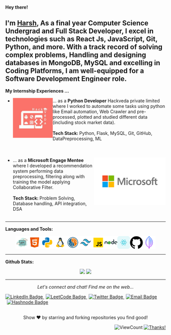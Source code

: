 <h4> Hey there! <img src="" width="30px"></h4>

I'm [Harsh](), As a final year Computer Science Undergrad and Full Stack Developer, I excel in technologies such as React Js, JavaScript, Git, Python, and more. With a track record of solving complex problems, Handling and designing databases in MongoDB, MySQL and excelling in Coding Platforms, I am well-equipped for a Software Development Engineer role.
 ---
 
**My Internship Experiences ...**

- <div>
    <img width="125" height="125" align='left' src="./assets/hackveda.jpg" >
    ... as a <strong>Python Developer</strong> Hackveda private limited where I worked to automate some tasks using python like Email automation, Web Crawler and pre-processed, plotted and studied different data (including stock market data).
    <br />
    <br/>
    <strong>Tech Stack: </strong> Python, Flask, MySQL, Git, GitHub, DataPreprocessing, ML 
    <br /> 
    <br /> 
  </div>
  <br/>
  <br/>
- <div>
    <img width="225" height="150" align='right' src="./assets/microsoft.png" >
    ... as a <strong>Microsoft Engage Mentee</strong> where I developed a recommendation system performing data preprocessing, filtering along with training the model applying Collaborative Filter. 
    <br/>
    <br/>
    <strong>Tech Stack: </strong> Problem Solving, Database handling, API integration, DSA
    <br />
    <br />
  </div> 

 ---
 
**Languages and Tools:**

<p align="center" style="margin-top:10px;">

  <div align="center">
  
  <code><img height="40" src="./assets/api.png"></code><code><img height="40 " src="/assets/html.png"></code><code><img height="40" src="./assets/python.png"></code><code><img height="40" src="./assets/linux.png"></code><code><img height="40" src="./assets/mySql.png"></code><code><img height="40" src="./assets/tailwindcss.png"></code><code><img height="40" src="./assets/js.png"></code><code><img height="40" src="./assets/nodeJs.png"></code><code><img height="40" src="./assets/react.png"></code><code><img height="40" src="./assets/github.png"></code><code><img height="40" src="./assets/mongoDb.png"></code>
  </div>
  </p>

 ---
 
**Github Stats:**

<p align="center">
  
  <img src="https://github-readme-stats.vercel.app/api?username=HarshUmpoxy&count_private=true&show_icons=true&theme=dracula&line_height=33">
  <img src="https://github-readme-stats.vercel.app/api/top-langs/?username=HarshUmpoxy&count_private=true&hide=html,scss,,ejs&theme=dracula&line_height=10">

</p>

 ---
 
<p align="center">
  <i>Let's connect and chat! Find me on the web...</i>
  
   <!-- [![Website Badge](https://img.shields.io/badge/Portfolio.com-47CCCC?style=flat&logo=Google-Chrome&logoColor=white&link=https://verma-anushka.github.io/anushkaverma/)][![Linkedin Badge](https://img.shields.io/badge/-LinkedIn-blue?style=flat-square&logo=Linkedin&logoColor=white&link=https://www.linkedin.com/in/harsh-kumar-24318b207/)][![HashNode Badge](https://img.shields.io/badge/-Hashnode-007acc?style=flat&logo=hashnode&logoColor=white&link=https://hashnode.com/@HarshUmpoxy)][![Gmail Badge](https://img.shields.io/badge/-v.emailbadge?style=flat-square&logo=Gmail&logoColor=white&link=mailto:v.harshgarg2550@gmail.com)][![Twitter Badge](https://img.shields.io/badge/-HarshUmpoxy-1DA1F2?style=flat&logo=twitter&logoColor=white&link=https://twitter.com/HarshUmpoxy)][![Leetcode Badge](https://img.shields.io/badge/-algoacer-2EC866?style=flat&logo=leetcode&logoColor=white&link=https://leetcode.com/algoacer/)]
    -->
  <div id="badges">
  <a href="https://www.linkedin.com/in/harsh-kumar-24318b207/">
    <img src="https://img.shields.io/badge/LinkedIn-blue?style=for-the-badge&logo=linkedin&logoColor=white" alt="LinkedIn Badge"/>
  </a>
  <a href="https://leetcode.com/algoacer/" style="margin-left: 5px;">
    <img src="https://img.shields.io/badge/LeetCode-yellow?style=for-the-badge&logo=leetcode&logoColor=white" alt="LeetCode Badge"/>
  </a>
  <a href="https://twitter.com/HarshUmpoxy" style="margin-left: 5px;">
    <img src="https://img.shields.io/badge/Twitter-lightblue?style=for-the-badge&logo=twitter&logoColor=white" alt="Twitter Badge"/>
  </a>
  <a href="mailto:v.harshgarg2550@gmail.com" style="margin-left: 5px;">
    <img src="https://img.shields.io/badge/Email-red?style=for-the-badge&logo=gmail&logoColor=white" alt="Email Badge"/>
  </a>
  <a href="https://hashnode.com/@HarshUmpoxy" style="margin-left: 5px;">
    <img src="https://img.shields.io/badge/Hashnode-darkblue?style=for-the-badge&logo=hashnode&logoColor=white" alt="Hashnode Badge"/>
  </a>
</div>

   <br/>
   
  <p align="center">
    Show ❤️ by starring and forking repositories you find good!
  </p>
</p>

<div align="right">
  
![ViewCount](https://views.whatilearened.today/views/github/HarshUmpoxy/HarshUmpoxy.svg) [![Thanks!](https://img.shields.io/badge/Thanks%20for%20visiting-!-1EAEDB.svg)](https://HarshUmpoxy.github.io/HarshUmpoxy/)

</div>


